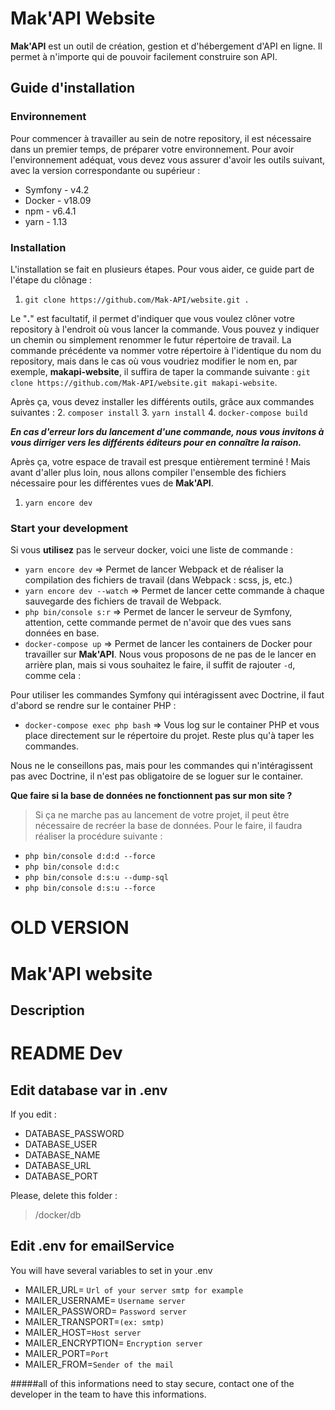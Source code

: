 # Mak'API Website

**Mak'API** est un outil de création, gestion et d'hébergement d'API en ligne. Il permet à n'importe qui de pouvoir facilement construire son API.

## Guide d'installation

### Environnement

Pour commencer à travailler au sein de notre repository, il est nécessaire dans un premier temps, de préparer votre environnement. Pour avoir l'environnement adéquat, vous devez vous assurer d'avoir les outils suivant, avec la version correspondante ou supérieur :
* Symfony - v4.2
* Docker - v18.09
* npm - v6.4.1
* yarn  - 1.13

### Installation

L'installation se fait en plusieurs étapes. Pour vous aider, ce guide part de l'étape du clônage :
1. `git clone https://github.com/Mak-API/website.git .`

Le "**.**" est facultatif, il permet d'indiquer que vous voulez clôner votre repository à l'endroit où vous lancer la commande. Vous pouvez y indiquer un chemin ou simplement renommer le futur répertoire de travail. La commande précédente va nommer votre répertoire à l'identique du nom du repository, mais dans le cas où vous voudriez modifier le nom en, par exemple, **makapi-website**, il suffira de taper la commande suivante : `git clone https://github.com/Mak-API/website.git makapi-website`.

Après ça, vous devez installer les différents outils, grâce aux commandes suivantes :
2. `composer install`
3. `yarn install`
4. `docker-compose build`

_**En cas d'erreur lors du lancement d'une commande, nous vous invitons à vous dirriger vers les différents éditeurs pour en connaître la raison.**_

Après ça, votre espace de travail est presque entièrement terminé ! Mais avant d'aller plus loin, nous allons compiler l'ensemble des fichiers nécessaire pour les différentes vues de **Mak'API**.

1. `yarn encore dev`



### Start your development

Si vous **utilisez** pas le serveur docker, voici une liste de commande :
* `yarn encore dev` => Permet de lancer Webpack et de réaliser la compilation des fichiers de travail (dans Webpack : scss, js, etc.)
* `yarn encore dev --watch` => Permet de lancer cette commande à chaque sauvegarde des fichiers de travail de Webpack.
* `php bin/console s:r` => Permet de lancer le serveur de Symfony, attention, cette commande permet de n'avoir que des vues sans données en base.
* `docker-compose up` => Permet de lancer les containers de Docker pour travailler sur **Mak'API**. Nous vous proposons de ne pas de le lancer en arrière plan, mais si vous souhaitez le faire, il suffit de rajouter `-d`, comme cela :

Pour utiliser les commandes Symfony qui intéragissent avec Doctrine, il faut d'abord se rendre sur le container PHP :
* `docker-compose exec php bash` => Vous log sur le container PHP et vous place directement sur le répertoire du projet. Reste plus qu'à taper les commandes.

Nous ne le conseillons pas, mais pour les commandes qui n'intéragissent pas avec Doctrine, il n'est pas obligatoire de se loguer sur le container.

**Que faire si la base de données ne fonctionnent pas sur mon site ?**
> Si ça ne marche pas au lancement de votre projet, il peut être nécessaire de recréer la base de données.
Pour le faire, il faudra réaliser la procédure suivante :
* `php bin/console d:d:d --force`
* `php bin/console d:d:c`
* `php bin/console d:s:u --dump-sql`
* `php bin/console d:s:u --force`

# OLD VERSION
# Mak'API website

## Description


# README Dev

## Edit database var in .env

If you edit :
* DATABASE_PASSWORD
* DATABASE_USER
* DATABASE_NAME
* DATABASE_URL
* DATABASE_PORT

Please, delete this folder :
> /docker/db

## Edit .env for emailService

You will have several variables to set in your .env
- MAILER_URL= ```Url of your server smtp for example```
- MAILER_USERNAME= ```Username server```
- MAILER_PASSWORD= ```Password server```
- MAILER_TRANSPORT=```(ex: smtp)```
- MAILER_HOST=```Host server```
- MAILER_ENCRYPTION= ```Encryption server```
- MAILER_PORT=```Port```
- MAILER_FROM=```Sender of the mail```

#####all of this informations need to stay secure, contact one of the developer in the team to have this informations.
